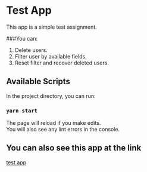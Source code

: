 # Test App
This app is a simple test assignment.

###You can:
1. Delete users.
2. Filter user by available fields.
3. Reset filter and recover deleted users.

## Available Scripts

In the project directory, you can run:

### `yarn start`

The page will reload if you make edits.\
You will also see any lint errors in the console.

## You can also see this app at the link

[test app](http://localhost:3000)